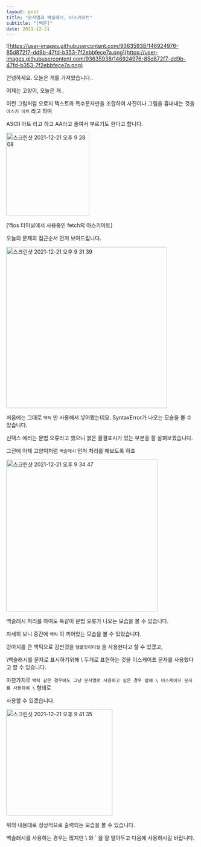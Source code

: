 ```yaml
---
layout: post
title: "문자열과 백슬래시, 아스키아트"
subtitle: "[백준]"
date: 2021-12-21
---
```


![https://user-images.githubusercontent.com/93635938/146924976-85d872f7-dd9b-47fd-b353-7f2ebbfece7a.png](https://user-images.githubusercontent.com/93635938/146924976-85d872f7-dd9b-47fd-b353-7f2ebbfece7a.png)

안녕하세요. 오늘은 개를 가져왔습니다..

어제는 고양이, 오늘은 개..

이런 그림처럼 오로지 텍스트와 특수문자만을 조합하여 사진이나 그림을 흉내내는 것을 `아스키 아트` 라고 하며

ASCII 아트 라고 하고 AA라고 줄여서 부르기도 한다고 합니다.

<img width="220" alt="스크린샷 2021-12-21 오후 9 28 08" src="[https://user-images.githubusercontent.com/93635938/146930098-4b4918b7-30d2-411e-ac9a-ca32ed8dc5ba.png](https://user-images.githubusercontent.com/93635938/146930098-4b4918b7-30d2-411e-ac9a-ca32ed8dc5ba.png)">

[맥os 터미널에서 사용중인 fetch의 아스키아트]

오늘의 문제의 접근순서 먼저 보여드립니다.

<img width="426" alt="스크린샷 2021-12-21 오후 9 31 39" src="[https://user-images.githubusercontent.com/93635938/146930492-e4ac09f8-fba2-43fc-8121-d7cd0c19912c.png](https://user-images.githubusercontent.com/93635938/146930492-e4ac09f8-fba2-43fc-8121-d7cd0c19912c.png)">

처음에는 그대로 `백틱` 만 사용해서 넣어봤는데요. SyntaxError가 나오는 모습을 볼 수 있습니다.

신택스 에러는 문법 오류라고 했으니 붉은 물결표시가 있는 부분을 잘 살펴보겠습니다.

그전에 어제 고양이처럼 `백슬래시` 먼저 처리를 해보도록 하죠

<img width="402" alt="스크린샷 2021-12-21 오후 9 34 47" src="[https://user-images.githubusercontent.com/93635938/146930851-4a70e4b6-9bb6-4dea-8c65-a6f7048dc5c9.png](https://user-images.githubusercontent.com/93635938/146930851-4a70e4b6-9bb6-4dea-8c65-a6f7048dc5c9.png)">

백슬래시 처리를 하여도 똑같이 문법 오류가 나오는 모습을 볼 수 있습니다.

자세히 보니 중간에 `백틱` 이 끼어있는 모습을 볼 수 있었습니다.

강아지를 큰 백틱으로 감싼것을 `템플릿리터럴` 을 사용한다고 할 수 있겠고,

\백슬래시를 문자로 표시하기위해 \\ 두개로 표현하는 것을 이스케이프 문자를 사용했다고 할 수 있습니다.

마찬가지로 `백틱 같은 경우에도 그냥 문자열로 사용하고 싶은 경우 앞에 \ 이스케이프 문자를 사용하여 \` 형태로 

사용할 수 있겠습니다.

<img width="281" alt="스크린샷 2021-12-21 오후 9 41 35" src="[https://user-images.githubusercontent.com/93635938/146931799-b82af8ad-c1cf-44f5-b922-a1ae94a41872.png](https://user-images.githubusercontent.com/93635938/146931799-b82af8ad-c1cf-44f5-b922-a1ae94a41872.png)">

위의 내용대로 정상적으로 출력되는 모습을 볼 수 있습니다.

백슬래시를 사용하는 경우는 많지만 \\ 와 \` 을 잘 알아두고 다음에 사용하시길 바랍니다.
